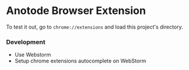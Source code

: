 # Anotode Browser Extension

To test it out, go to `chrome://extensions` and load this project's directory. 


### Development

* Use Webstorm
* Setup chrome extensions autocomplete on WebStorm
